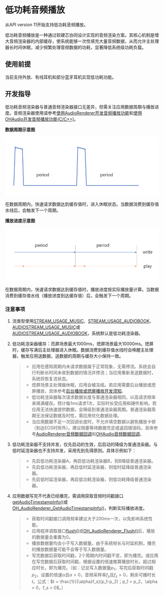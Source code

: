 # 低功耗音频播放
<!--Kit: Audio Kit-->
<!--Subsystem: Multimedia-->
<!--Owner: @songshenke-->
<!--Designer: @caixuejiang; @hao-liangfei; @zhanganxiang-->
<!--Tester: @Filger-->
<!--Adviser: @w_Machine_cc-->

从API version 11开始支持低功耗音频播放。

低功耗音频播放是一种通过软硬芯协同设计实现的音频渲染方案。其核心机制是增大音频渲染器的内部缓存，使系统能够一次性填充大量音频数据，从而允许主处理器长时间休眠，减少频繁处理音频数据的功耗，显著降低系统级功耗负载。

## 使用前提

当前支持外放、有线耳机和部分蓝牙耳机实现低功耗功能。

## 开发指导

低功耗音频渲染器与普通音频渲染器接口无差异，但需关注应用数据周期与播放进度。音频渲染器使用请参考[使用AudioRenderer开发音频播放功能](using-audiorenderer-for-playback.md)和[使用OHAudio开发音频播放功能(C/C++)](using-ohaudio-for-playback.md)。

**数据周期示意图**

![power-saving-data-period](figures/power-saving-data-period.png)

在数据周期内，快速请求数据达到缓存值时，进入休眠状态。当数据消费到缓存值水线后，会触发下一个周期。

**播放进度示意图**

![power-saving-data-progress](figures/power-saving-data-progress.png)

在数据周期内，快速请求数据达到缓存值时，播放进度按实际播放量计算。当数据消费到缓存值水线（播放进度到达缓存值）后，会触发下一个周期。

### 注意事项

1. 流类型使用[STREAM_USAGE_MUSIC](../../reference/apis-audio-kit/arkts-apis-audio-e.md#streamusage)、[STREAM_USAGE_AUDIOBOOK](../../reference/apis-audio-kit/arkts-apis-audio-e.md#streamusage)、[AUDIOSTREAM_USAGE_MUSIC](../../reference/apis-audio-kit/capi-native-audiostream-base-h.md#oh_audiostream_usage)或[AUDIOSTREAM_USAGE_AUDIOBOOK](../../reference/apis-audio-kit/capi-native-audiostream-base-h.md#oh_audiostream_usage)，系统默认是低功耗渲染器。

2. 低功耗渲染器缓存：亮屏场景最大1000ms，熄屏场景最大10000ms。熄屏时，缓存写满后主处理器进入休眠。数据消费到缓存值水线时会唤醒主处理器，触发应用送数据，送数据的周期与缓存大小保持一致。

    > - 应用在感知周期内未请求数据属于正常现象，无需停流。系统会自行判断长时间未收到数据的情况并停流；当应用重新发送数据时，系统将恢复流状态。
    > - 熄屏场景主处理器休眠，应用会被冻结。若应用需要后台播放或熄屏播放，具体参考[后台播放或熄屏播放开发须知](audio-playback-overview.md#后台播放或熄屏播放开发须知)。
    > - 低功耗渲染器每次请求数据长度与普通渲染器相同，以高请求频率来填满缓存。预计每1ms请求1次，实际时长受应用和硬件影响。若应用无法快速提供数据，会降级到普通渲染器周期。普通渲染器周期无法保证数据及时性，需应用优化数据处理。
    > - 当应用数据不足一次回调长度时，不允许填空数据以避免播放卡顿（到达EOS时除外）。建议阻塞等待数据充足或返回错误码。具体参考[AudioRenderer音频数据回调](using-audiorenderer-for-playback.md#开发步骤及注意事项)和[OHAudio音频数据回调](using-ohaudio-for-playback.md#开发步骤及注意事项)。

3. 低功耗渲染器不支持并发，仅先启动的生效，后启动的降级为普通渲染器。与低时延渲染器也不支持并发，采用先到先得原则。具体示例如下：

    >- 先启低功耗渲染器A，再启低功耗渲染器B，则B降级普通渲染器。
    >- 先启低功耗渲染器，再启低时延渲染器，则低时延降级普通渲染器。
    >- 先启低时延渲染器，再启低功耗渲染器，则低功耗降级普通渲染器。

4. 应用数据写完不代表已经播完，需调用获取音频时间戳接口[getAudioTimestampInfo()](../../reference/apis-audio-kit/arkts-apis-audio-AudioRenderer.md#getaudiotimestampinfo19)或[OH_AudioRenderer_GetAudioTimestampInfo()](../../reference/apis-audio-kit/capi-native-audiorenderer-h.md#oh_audiorenderer_getaudiotimestampinfo)，判断实际播放进度。

    > - 获取时间戳接口调用频率建议大于200ms一次，以免影响系统性能。
    > - 应用程序调取接口[flush()](../../reference/apis-audio-kit/arkts-apis-audio-AudioRenderer.md#flush11)或[OH_AudioRenderer_Flush()](../../reference/apis-audio-kit/capi-native-audiorenderer-h.md#oh_audiorenderer_flush)后，播放的数据量会重置为0。
    > - 播放数据量均会小于写入数据量。由于系统帧长与时延机制，播完的播放数据量可能不会等于写入数据量。
    > - 写完数据后获取时间戳，2个周期内时间戳不变，即为播完。或应用在写完数据后获取时间戳，根据设置的倍速推算播放时长，超过相应时长，即为播完。（如：记总写入数据量$p_1$，写完后获取时间戳$p_2$，设置的倍速$\alpha$且$\alpha>0$，音频采样率$f_s$且$f_s>0$，剩余可播时长$t$。公式：$t = \frac{1}{{\alpha}f_s}(p_1-p_2)；p_1 > p_2，\alpha > 0，f_s > 0$。）